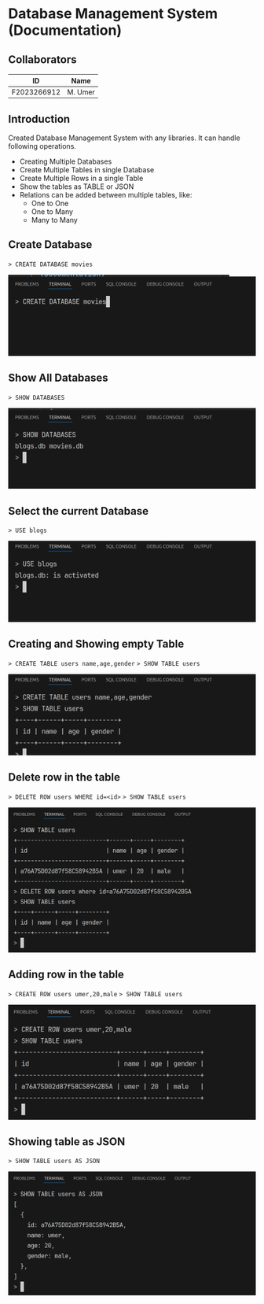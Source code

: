 # Database Management System (Documentation)

## Collaborators

| ID          | Name    |
| ----------- | ------- |
| F2023266912 | M. Umer |

## Introduction

Created Database Management System with any libraries. It can handle following operations.

- Creating Multiple Databases
- Create Multiple Tables in single Database
- Create Multiple Rows in a single Table
- Show the tables as TABLE or JSON
- Relations can be added between multiple tables, like:
  - One to One
  - One to Many
  - Many to Many

## Create Database

`> CREATE DATABASE movies`

![create-database-movies](images/image-1.png)

## Show All Databases

`> SHOW DATABASES`

![show-databases](images/image.png)

## Select the current Database

`> USE blogs`

![use-blogs](images/image-3.png)

## Creating and Showing empty Table

`> CREATE TABLE users name,age,gender`
`> SHOW TABLE users`

![create-and-show-table-users](images/image-5.png)

## Delete row in the table

`> DELETE ROW users WHERE id=<id>`
`> SHOW TABLE users`

![add-row-in-table](images/image-7.png)

## Adding row in the table

`> CREATE ROW users umer,20,male`
`> SHOW TABLE users`

![add-row-in-table](images/image-4.png)

## Showing table as JSON

`> SHOW TABLE users AS JSON`

![show-as-json](images/image-6.png)
